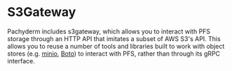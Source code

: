 # S3Gateway

Pachyderm includes s3gateway, which allows you to interact with PFS storage
through an HTTP API that imitates a subset of AWS S3's API. This allows you to
reuse a number of tools and libraries built to work with object stores
(e.g. [minio](https://docs.minio.io/docs/minio-client-quickstart-guide.html),
[Boto](https://github.com/boto/boto3)) to interact with PFS, rather than
through its gRPC interface.
